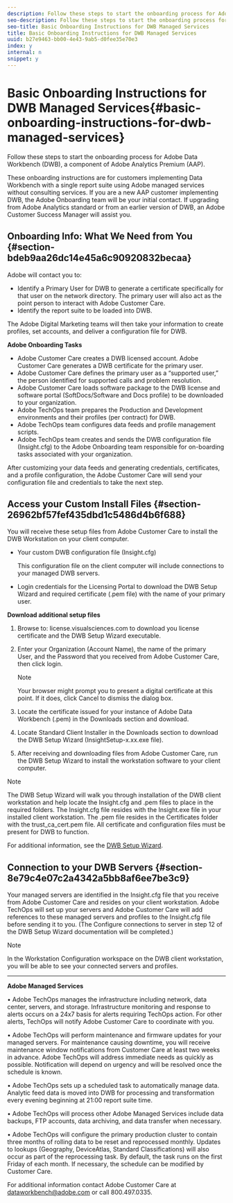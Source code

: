 ```yaml
---
description: Follow these steps to start the onboarding process for Adobe Data Workbench (DWB), a component of Adobe Analytics Premium (AAP).
seo-description: Follow these steps to start the onboarding process for Adobe Data Workbench (DWB), a component of Adobe Analytics Premium (AAP).
seo-title: Basic Onboarding Instructions for DWB Managed Services
title: Basic Onboarding Instructions for DWB Managed Services
uuid: b27e9463-bb00-4e43-9ab5-d0fee35e70e3
index: y
internal: n
snippet: y
---
```


# Basic Onboarding Instructions for DWB Managed Services{#basic-onboarding-instructions-for-dwb-managed-services}

Follow these steps to start the onboarding process for Adobe Data Workbench (DWB), a component of Adobe Analytics Premium (AAP).

These onboarding instructions are for customers implementing Data Workbench with a single report suite using Adobe managed services without consulting services. If you are a new AAP customer implementing DWB, the Adobe Onboarding team will be your initial contact. If upgrading from Adobe Analytics standard or from an earlier version of DWB, an Adobe Customer Success Manager will assist you.

## Onboarding Info: What We Need from You {#section-bdeb9aa26dc14e45a6c90920832becaa}

Adobe will contact you to:

* Identify a Primary User for DWB to generate a certificate specifically for that user on the network directory. The primary user will also act as the point person to interact with Adobe Customer Care. 
* Identify the report suite to be loaded into DWB.

The Adobe Digital Marketing teams will then take your information to create profiles, set accounts, and deliver a configuration file for DWB.

**Adobe Onboarding Tasks**

* Adobe Customer Care creates a DWB licensed account. Adobe Customer Care generates a DWB certificate for the primary user. 
* Adobe Customer Care defines the primary user as a “supported user,” the person identified for supported calls and problem resolution. 
* Adobe Customer Care loads software package to the DWB license and software portal (SoftDocs/Software and Docs profile) to be downloaded to your organization. 
* Adobe TechOps team prepares the Production and Development environments and their profiles (per contract) for DWB. 
* Adobe TechOps team configures data feeds and profile management scripts. 
* Adobe TechOps team creates and sends the DWB configuration file (Insight.cfg) to the Adobe Onboarding team responsible for on-boarding tasks associated with your organization.

After customizing your data feeds and generating credentials, certificates, and a profile configuration, the Adobe Customer Care will send your configuration file and credentials to take the next step.

## Access your Custom Install Files {#section-26962bf57fef435dbd1c5486d4b6f688}

You will receive these setup files from Adobe Customer Care to install the DWB Workstation on your client computer.

* Your custom DWB configuration file (Insight.cfg)

  This configuration file on the client computer will include connections to your managed DWB servers. 

* Login credentials for the Licensing Portal to download the DWB Setup Wizard and required certificate (.pem file) with the name of your primary user.

**Download additional setup files**

1. Browse to: license.visualsciences.com to download you license certificate and the DWB Setup Wizard executable. 
1. Enter your Organization (Account Name), the name of the primary User,&nbsp;and the Password that you received from Adobe Customer Care, then click&nbsp;login.

   >[!NOTE]
   >
   >Your browser might prompt you to present a digital certificate at this point. If it does, click&nbsp;Cancel&nbsp;to dismiss the dialog box.

1. Locate the certificate issued for your instance of Adobe&nbsp;Data Workbench&nbsp;(<PrimaryUser>.pem) in the Downloads section and download. 
1. Locate Standard Client Installer in the Downloads section to download the DWB Setup Wizard (InsightSetup-x.xx.exe file). 
1. After receiving and downloading files from Adobe Customer Care, run the DWB Setup Wizard to install the workstation software to your client computer.

>[!NOTE]
>
>The DWB Setup Wizard will walk you through installation of the DWB client workstation and help locate the Insight.cfg and <PrimaryUser>.pem files to place in the required folders. The Insight.cfg file resides with the Insight.exe file in your installed client workstation. The <PrimaryUser>.pem file resides in the Certificates folder with the trust_ca_cert.pem file. All certificate and configuration files must be present for&nbsp;DWB to function.

For additional information, see the [DWB Setup Wizard](https://marketing.adobe.com/resources/help/en_US/insight/install/dwb_client_installer.html).

## Connection to your DWB Servers {#section-8e79c4e07c2a4342a5bb8af6ee7be3c9}

Your managed servers are identified in the Insight.cfg file that you receive from Adobe Customer Care and resides on your client workstation. Adobe TechOps will set up your servers and Adobe Customer Care will add references to these managed servers and profiles to the Insight.cfg file before sending it to you. (The Configure connections to server in step 12 of the DWB Setup Wizard documentation will be completed.)

>[!NOTE]
>
>In the Workstation Configuration workspace on the DWB client workstation, you will be able to see your connected servers and profiles.

****

**Adobe Managed Services**

• Adobe TechOps manages the infrastructure including network, data center, servers, and storage. Infrastructure monitoring and response to alerts occurs on a 24x7 basis for alerts requiring TechOps action. For other alerts, TechOps will notify Adobe Customer Care to coordinate with you.

• Adobe TechOps will perform maintenance and firmware updates for your managed servers. For maintenance causing downtime, you will receive maintenance window notifications from Customer Care at least two weeks in advance. Adobe TechOps will address immediate needs as quickly as possible. Notification will depend on urgency and will be resolved once the schedule is known.

• Adobe TechOps sets up a scheduled task to automatically manage data. Analytic feed data is moved into DWB for processing and transformation every evening beginning at 21:00 report suite time.

• Adobe TechOps will process other Adobe Managed Services include data backups, FTP accounts, data archiving, and data transfer when necessary.

• Adobe TechOps will configure the primary production cluster to contain three months of rolling data to be reset and reprocessed monthly. Updates to lookups (Geography, DeviceAtlas, Standard Classifications) will also occur as part of the reprocessing task. By default, the task runs on the first Friday of each month. If necessary, the schedule can be modified by Customer Care.

For additional information contact Adobe Customer Care at [dataworkbench@adobe.com](dataworkbench@adobe.com) or call 800.497.0335. 
